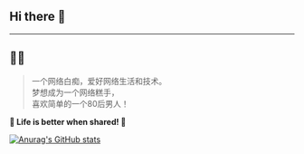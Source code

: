 ## Hi there 👋

<!--
**logdns/logdns** is a ✨ _special_ ✨ repository because its `README.md` (this file) appears on your GitHub profile.

Here are some ideas to get you started:

- 🔭 I’m currently working on ...
- 🌱 I’m currently learning ...
- 👯 I’m looking to collaborate on ...
- 🤔 I’m looking for help with ...
- 💬 Ask me about ...
- 📫 How to reach me: ...
- 😄 Pronouns: ...
- ⚡ Fun fact: ...
-->


---

## 👨‍💻 

> 一个网络白痴，爱好网络生活和技术。  
> 梦想成为一个网络糕手，  
> 喜欢简单的一个80后男人！

**🌈 Life is better when shared! 🌈**


[![Anurag's GitHub stats](https://github-readme-stats.vercel.app/api?username=logdns)](https://github.com/anuraghazra/github-readme-stats)
